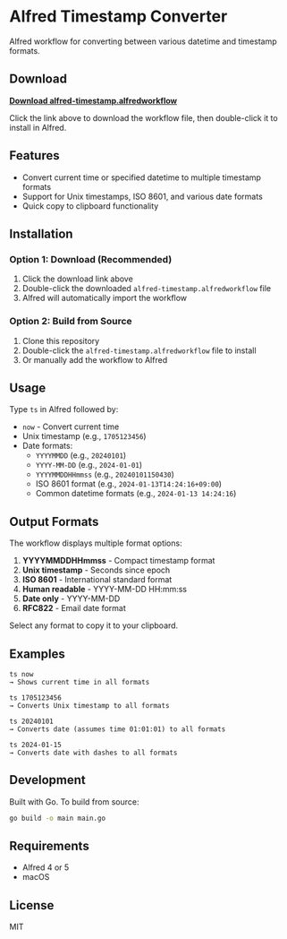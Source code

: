 # Alfred Timestamp Converter

Alfred workflow for converting between various datetime and timestamp formats.

## Download

**[Download alfred-timestamp.alfredworkflow](https://github.com/masafumikato/alfred-timestamp/raw/main/releases/alfred-timestamp.alfredworkflow)**

Click the link above to download the workflow file, then double-click it to install in Alfred.

## Features

- Convert current time or specified datetime to multiple timestamp formats
- Support for Unix timestamps, ISO 8601, and various date formats
- Quick copy to clipboard functionality

## Installation

### Option 1: Download (Recommended)
1. Click the download link above
2. Double-click the downloaded `alfred-timestamp.alfredworkflow` file
3. Alfred will automatically import the workflow

### Option 2: Build from Source
1. Clone this repository
2. Double-click the `alfred-timestamp.alfredworkflow` file to install
3. Or manually add the workflow to Alfred

## Usage

Type `ts` in Alfred followed by:

- `now` - Convert current time
- Unix timestamp (e.g., `1705123456`)
- Date formats:
  - `YYYYMMDD` (e.g., `20240101`)
  - `YYYY-MM-DD` (e.g., `2024-01-01`)
  - `YYYYMMDDHHmmss` (e.g., `20240101150430`)
  - ISO 8601 format (e.g., `2024-01-13T14:24:16+09:00`)
  - Common datetime formats (e.g., `2024-01-13 14:24:16`)

## Output Formats

The workflow displays multiple format options:

1. **YYYYMMDDHHmmss** - Compact timestamp format
2. **Unix timestamp** - Seconds since epoch
3. **ISO 8601** - International standard format
4. **Human readable** - YYYY-MM-DD HH:mm:ss
5. **Date only** - YYYY-MM-DD
6. **RFC822** - Email date format

Select any format to copy it to your clipboard.

## Examples

```
ts now
→ Shows current time in all formats

ts 1705123456
→ Converts Unix timestamp to all formats

ts 20240101
→ Converts date (assumes time 01:01:01) to all formats

ts 2024-01-15
→ Converts date with dashes to all formats
```

## Development

Built with Go. To build from source:

```bash
go build -o main main.go
```

## Requirements

- Alfred 4 or 5
- macOS

## License

MIT